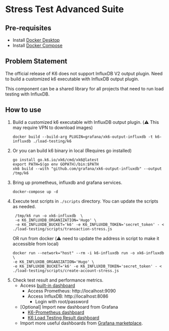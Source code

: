 # Stress Test Advanced Suite

## Pre-requisites

* Install [Docker Desktop](https://www.docker.com/products/docker-desktop/)
* Install [Docker Compose](https://docs.docker.com/compose/install/)

## Problem Statement

The official release of K6 does not support InfluxDB V2 output plugin. 
Need to build a customized k6 executable with InfluxDB output plugin.

This component can be a shared library for all projects that need to run load testing with InfluxDB.

## How to use

1. Build a customized k6 executable with InfluxDB output plugin. (:warning: This may require VPN to download images)
    ```shell
    docker build --build-arg PLUGIN=grafana/xk6-output-influxdb -t k6-influxdb ./load-testing/k6
    ```
1. Or you can build k6 binary in local (Requires go installed)
   ```shell
   go install go.k6.io/xk6/cmd/xk6@latest
   export PATH=$(go env GOPATH)/bin:$PATH
   xk6 build --with "github.com/grafana/xk6-output-influxdb" --output /tmp/k6
   ```
1. Bring up prometheus, influxdb and grafana services.
    ```shell
    docker-compose up -d
    ```
1. Execute test scripts in `./scripts` directory. You can update the scripts as needed.
   ```shell
    /tmp/k6 run -o xk6-influxdb  \
    -e K6_INFLUXDB_ORGANIZATION='Hugo' \
    -e K6_INFLUXDB_BUCKET='k6' -e K6_INFLUXDB_TOKEN='secret_token' - < ./load-testing/scripts/transaction-stress.js
   ```
   OR run from docker (:warning: need to update the address in script to make it accessible from local)
   ```shell
   docker run --network="host" --rm -i k6-influxdb run -o xk6-influxdb \
   -e K6_INFLUXDB_ORGANIZATION='Hugo' \
   -e K6_INFLUXDB_BUCKET='k6' -e K6_INFLUXDB_TOKEN='secret_token' - < ./load-testing/scripts/create-account-stress.js
   ```
1. Check test result and performance metrics.
   * Access [built-in dashboard](http://localhost:3000/d/dba00ead-0f0a-4c1d-a3f6-505d886ab946/k6-built-in-load-testing-results?orgId=1&refresh=5s)
      * Access Prometheus: http://localhost:9090
      * Access InfluxDB: http://localhost:8086
        * Login with root/password
   * [Optional] Import new dashboard from Grafana
     * [K6-Prometheus dashboard](https://grafana.com/grafana/dashboards/19665-k6-prometheus/)
     * [K6 Load Testing Result dashboard](https://grafana.com/grafana/dashboards/2587-k6-load-testing-results/)
   * Import more useful dashboards from [Grafana marketplace](https://grafana.com/grafana/dashboards/).
